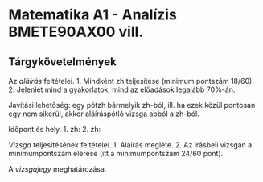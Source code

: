 # Matematika A1 - Analízis BMETE90AX00 vill. 

## Tárgykövetelmények

Az _aláírás_ feltételei. 1. Mindként zh teljesítése (minimum pontszám 18/60). 2. Jelenlét mind a gyakorlatok, mind az előadások legalább 70%-án.

Javítási lehetőség: egy pótzh bármelyik zh-ból, ill. ha ezek közül pontosan egy nem sikerül, akkor aláíráspótló vizsga abból a zh-ból. 

Időpont és hely. 1. zh: 2. zh:

_Vizsga_ teljesítésének feltételei. 1. Aláírás megléte. 2. Az írásbeli vizsgán a minimumpontszám elérése (itt a minimumpontszám 24/60 pont). 

A _vizsgajegy_ meghatározása.  





